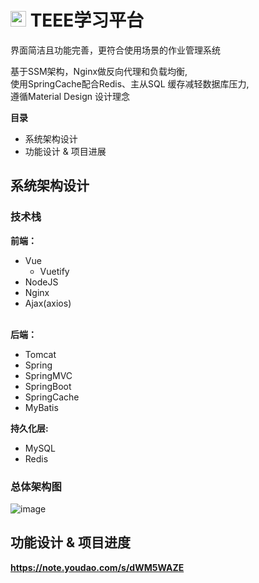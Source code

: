 # <img width="25px" src="https://user-images.githubusercontent.com/73433437/195987108-7c6d832b-cf98-4967-a18b-f191f5374f29.png"></img> TEEE学习平台

界面简洁且功能完善，更符合使用场景的作业管理系统<br/>

基于SSM架构，Nginx做反向代理和负载均衡,<br/> 使用SpringCache配合Redis、主从SQL 缓存减轻数据库压力,<br/> 
遵循Material Design 设计理念<br/>


**目录**
* 系统架构设计
* 功能设计 & 项目进展

## 系统架构设计
### 技术栈
**前端：**<br/>
  *  Vue <br/>
     - Vuetify<br/>
  *  NodeJS<br/> 
  *  Nginx<br/>
  *  Ajax(axios)<br/><br/>

**后端：**<br/>
  *  Tomcat<br/>
  *  Spring<br/>
  *  SpringMVC<br/>
  *  SpringBoot<br/>
  *  SpringCache<br/>
  *  MyBatis<br/>
  
**持久化层:**<br/>
  *  MySQL<br/>
  *  Redis <br/>
### 总体架构图
![image](https://user-images.githubusercontent.com/73433437/195984673-8d42d395-702d-4522-b265-ce04ca274914.png)

## 功能设计 & 项目进度 
**https://note.youdao.com/s/dWM5WAZE**
